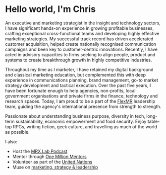 # Hello world, I'm Chris

An executive and marketing strategist in the insight and technology sectors, I have significant hands-on experience in growing profitable businesses, crafting exceptional cross-functional teams and developing highly effective marketing strategies. My successful track record has driven accelerated customer acquisition, helped create nationally recognised communication campaigns and been key to customer-centric innovations. Recently, I have acted in advisory capacities to firms seeking to align people, product and systems to create breakthrough growth in highly competitive industries.

Throughout my time as I marketer, I have retained my digital background and classical marketing education, but complemented this with deep experience in communications planning, brand management, go-to market strategy development and tactical execution. Over the past five years, I have been fortunate enough to help agencies, non-profits, local government organisations and private firms in the finance, technology and research spaces. Today, I am proud to be a part of the <a href="https://www.flexmr.net">FlexMR</a> leadership team, guiding the agency's international presence from strength to strength.

Passionate about understanding business purpose, diversity in tech, long-term sustainability, economic empowerment and food security. Enjoy table-top RPGs, writing fiction, geek culture, and travelling as much of the world as possible.

I also:
- Host the <a href="https://resources.flexmr.net/mrx-lab-podcast">MRX Lab Podcast</a>
- Mentor through <a href="https://www.onemillionmentors.org.uk/">One Million Mentors</a>
- Volunteer as part of the <a href="https://www.onlinevolunteering.org/en">United Nations</a>
- Muse on <a href="https://chrismartin.pro">marketing, strategy & leadership</a>
